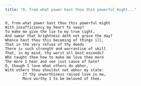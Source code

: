 ```yaml
---
title: "O, from what power hast thou this powerful might..."
---
```


	O, from what power hast thou this powerful might
	With insufficiency my heart to sway?
	To make me give the lie to my true sight,
	And swear that brightness doth not grace the day?
	Whence hast thou this becoming of things ill,
	That in the very refuse of thy deeds
	There is such strength and warrantise of skill
	That, in my mind, thy worst all best exceeds?
	Who taught thee how to make me love thee more
	The more I hear and see just cause of hate?
	O, though I love what others do abhor,
	With others thou shouldst not abhor my state:
			If thy unworthiness raised love in me,
			More worthy I to be beloved of thee.

